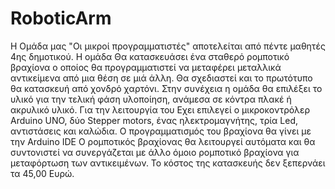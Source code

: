# RoboticArm
Η Ομάδα μας "Οι μικροί προγραμματιστές" αποτελείται από πέντε μαθητές 4ης δημοτικού.
Η ομάδα Θα κατασκευάσει ένα σταθερό ρομποτικό βραχίονα ο οποίος θα προγραμματιστεί να μεταφέρει μεταλλικά αντικείμενα από μια θέση σε μιά άλλη.
Θα σχεδιαστεί και το πρωτότυπο θα κατασκευή από χονδρό χαρτόνι. 
Στην συνέχεια η ομάδα θα επιλέξει το υλικό για την τελική φάση υλοποίηση, ανάμεσα σε κόντρα πλακέ ή ακρυλικό υλικό.
Για την λειτουργία του Eχει επιλεγεί ο μικροκοντρόλερ Arduino UNO, δύο Stepper motors, ένας ηλεκτρομαγνήτης, τρία Led, αντιστάσεις και καλώδια.
Ο προγραμματισμός του βραχίονα θα γίνει με την Arduino IDE
Ο ρομποτικός βραχίονας θα λειτουργεί αυτόματα και θα συντονιστεί να συνεργάζεται με άλλο όμοιο ρομποτικό βραχίονα για μεταφόρτωση των αντικειμένων.
Το κόστος της κατασκευής δεν ξεπερνάει τα 45,00 Ευρώ.  
